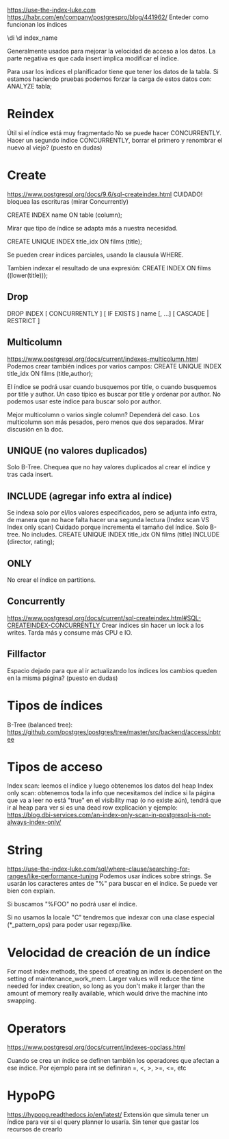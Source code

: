 https://use-the-index-luke.com
https://habr.com/en/company/postgrespro/blog/441962/
Enteder como funcionan los índices

\di
\d index_name


Generalmente usados para mejorar la velocidad de acceso a los datos.
La parte negativa es que cada insert implica modificar el índice.

Para usar los índices el planificador tiene que tener los datos de la tabla.
Si estamos haciendo pruebas podemos forzar la carga de estos datos con:
ANALYZE tabla;


# Reindex
Útil si el índice está muy fragmentado
No se puede hacer CONCURRENTLY.
Hacer un segundo índice CONCURRENTLY, borrar el primero y renombrar el nuevo al viejo? (puesto en dudas)


# Create
https://www.postgresql.org/docs/9.6/sql-createindex.html
CUIDADO! bloquea las escrituras (mirar Concurrently)

CREATE INDEX name ON table (column);

Mirar que tipo de índice se adapta más a nuestra necesidad.

CREATE UNIQUE INDEX title_idx ON films (title);

Se pueden crear índices parciales, usando la clausula WHERE.

Tambien indexar el resultado de una expresión:
CREATE INDEX ON films ((lower(title)));

## Drop
DROP INDEX [ CONCURRENTLY ] [ IF EXISTS ] name [, ...] [ CASCADE | RESTRICT ]


## Multicolumn
https://www.postgresql.org/docs/current/indexes-multicolumn.html
Podemos crear también indices por varios campos:
CREATE UNIQUE INDEX title_idx ON films (title,author);

El índice se podrá usar cuando busquemos por title, o cuando busquemos por title y author.
Un caso típico es buscar por title y ordenar por author.
No podemos usar este índice para buscar solo por author.

Mejor multicolumn o varios single column?
Dependerá del caso.
Los multicolumn son más pesados, pero menos que dos separados.
Mirar discusión en la doc.



## UNIQUE (no valores duplicados)
Solo B-Tree. Chequea que no hay valores duplicados al crear el índice y tras cada insert.

## INCLUDE (agregar info extra al índice)
Se indexa solo por el/los valores especificados, pero se adjunta info extra, de manera que no hace falta hacer una segunda lectura (Index scan VS Index only scan)
Cuidado porque incrementa el tamaño del índice.
Solo B-tree. No includes.
CREATE UNIQUE INDEX title_idx ON films (title) INCLUDE (director, rating);


## ONLY
No crear el índice en partitions.



## Concurrently
https://www.postgresql.org/docs/current/sql-createindex.html#SQL-CREATEINDEX-CONCURRENTLY
Crear índices sin hacer un lock a los writes.
Tarda más y consume más CPU e IO.


## Fillfactor
Espacio dejado para que al ir actualizando los índices los cambios queden en la misma página? (puesto en dudas)



# Tipos de índices
B-Tree (balanced tree): https://github.com/postgres/postgres/tree/master/src/backend/access/nbtree



# Tipos de acceso
Index scan: leemos el índice y luego obtenemos los datos del heap
Index only scan: obtenemos toda la info que necesitamos del índice
  si la página que va a leer no está "true" en el visibility map (o no existe aún), tendrá que ir al heap para ver si es una dead row
  explicación y ejemplo: https://blog.dbi-services.com/an-index-only-scan-in-postgresql-is-not-always-index-only/


# String
https://use-the-index-luke.com/sql/where-clause/searching-for-ranges/like-performance-tuning
Podemos usar índices sobre strings. Se usarán los caracteres antes de "%" para buscar en el índice.
Se puede ver bien con explain.

Si buscamos "%FOO" no podrá usar el índice.

Si no usamos la locale "C" tendremos que indexar con una clase especial (*_pattern_ops) para poder usar regexp/like.



# Velocidad de creación de un índice
For most index methods, the speed of creating an index is dependent on the setting of maintenance_work_mem. Larger values will reduce the time needed for index creation, so long as you don't make it larger than the amount of memory really available, which would drive the machine into swapping.


# Operators
https://www.postgresql.org/docs/current/indexes-opclass.html

Cuando se crea un índice se definen también los operadores que afectan a ese índice.
Por ejemplo para int se definiran =, <, >, >=, <=, etc



# HypoPG
https://hypopg.readthedocs.io/en/latest/
Extensión que simula tener un índice para ver si el query planner lo usaría. Sin tener que gastar los recursos de crearlo

